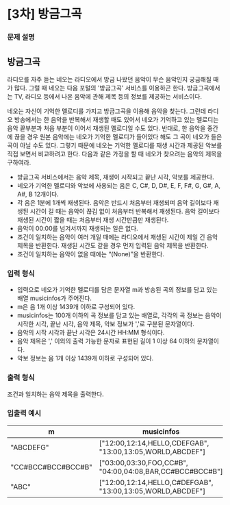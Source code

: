 [3차] 방금그곡
===

### 문제 설명
## 방금그곡
라디오를 자주 듣는 네오는 라디오에서 방금 나왔던 음악이 무슨 음악인지 궁금해질 때가 많다. 그럴 때 네오는 다음 포털의 '방금그곡' 서비스를 이용하곤 한다. 방금그곡에서는 TV, 라디오 등에서 나온 음악에 관해 제목 등의 정보를 제공하는 서비스이다.

네오는 자신이 기억한 멜로디를 가지고 방금그곡을 이용해 음악을 찾는다. 그런데 라디오 방송에서는 한 음악을 반복해서 재생할 때도 있어서 네오가 기억하고 있는 멜로디는 음악 끝부분과 처음 부분이 이어서 재생된 멜로디일 수도 있다. 반대로, 한 음악을 중간에 끊을 경우 원본 음악에는 네오가 기억한 멜로디가 들어있다 해도 그 곡이 네오가 들은 곡이 아닐 수도 있다. 그렇기 때문에 네오는 기억한 멜로디를 재생 시간과 제공된 악보를 직접 보면서 비교하려고 한다. 다음과 같은 가정을 할 때 네오가 찾으려는 음악의 제목을 구하여라.

+ 방금그곡 서비스에서는 음악 제목, 재생이 시작되고 끝난 시각, 악보를 제공한다.
+ 네오가 기억한 멜로디와 악보에 사용되는 음은 C, C#, D, D#, E, F, F#, G, G#, A, A#, B 12개이다.
+ 각 음은 1분에 1개씩 재생된다. 음악은 반드시 처음부터 재생되며 음악 길이보다 재생된 시간이 길 때는 음악이 끊김 없이 처음부터 반복해서 재생된다. 음악 길이보다 재생된 시간이 짧을 때는 처음부터 재생 시간만큼만 재생된다.
+ 음악이 00:00를 넘겨서까지 재생되는 일은 없다.
+ 조건이 일치하는 음악이 여러 개일 때에는 라디오에서 재생된 시간이 제일 긴 음악 제목을 반환한다. 재생된 시간도 같을 경우 먼저 입력된 음악 제목을 반환한다.
+ 조건이 일치하는 음악이 없을 때에는 “(None)”을 반환한다.
### 입력 형식
+ 입력으로 네오가 기억한 멜로디를 담은 문자열 m과 방송된 곡의 정보를 담고 있는 배열 musicinfos가 주어진다.
+ m은 음 1개 이상 1439개 이하로 구성되어 있다.
+ musicinfos는 100개 이하의 곡 정보를 담고 있는 배열로, 각각의 곡 정보는 음악이 시작한 시각, 끝난 시각, 음악 제목, 악보 정보가 ','로 구분된 문자열이다.
+ 음악의 시작 시각과 끝난 시각은 24시간 HH:MM 형식이다.
+ 음악 제목은 ',' 이외의 출력 가능한 문자로 표현된 길이 1 이상 64 이하의 문자열이다.
+ 악보 정보는 음 1개 이상 1439개 이하로 구성되어 있다.
### 출력 형식
조건과 일치하는 음악 제목을 출력한다.
### 입출력 예시
|m|	musicinfos|	answer|
|---|---|---|
|"ABCDEFG"|	["12:00,12:14,HELLO,CDEFGAB", "13:00,13:05,WORLD,ABCDEF"]	|"HELLO"|
|"CC#BCC#BCC#BCC#B"|	["03:00,03:30,FOO,CC#B", "04:00,04:08,BAR,CC#BCC#BCC#B"]|	"FOO"|
|"ABC"|	["12:00,12:14,HELLO,C#DEFGAB", "13:00,13:05,WORLD,ABCDEF"]	|"WORLD"|